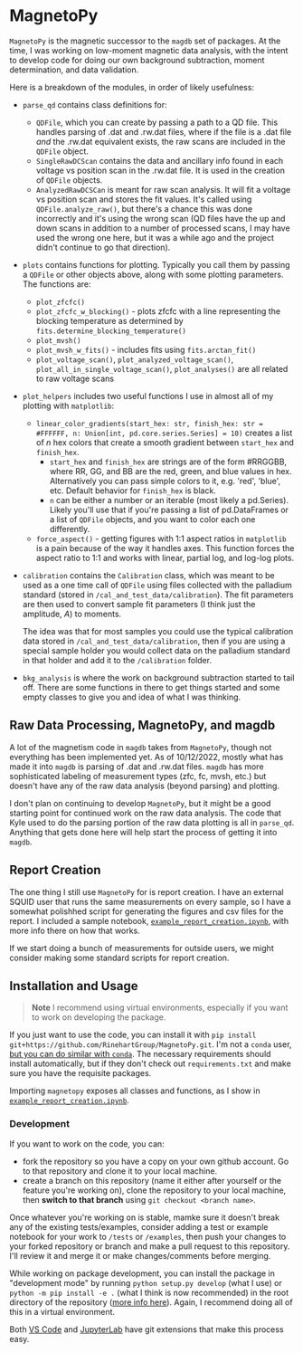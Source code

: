 # MagnetoPy

`MagnetoPy` is the magnetic successor to the `magdb` set of packages. At the time, I was working on low-moment magnetic data analysis, with the intent to develop code for doing our own background subtraction, moment determination, and data validation.

Here is a breakdown of the modules, in order of likely usefulness:

- `parse_qd` contains class definitions for:
  - `QDFile`, which you can create by passing a path to a QD file. This handles parsing of .dat and .rw.dat files, where if the file is a .dat file _and_ the .rw.dat equivalent exists, the raw scans are included in the `QDFile` object.
  - `SingleRawDCScan` contains the data and ancillary info found in each voltage vs position scan in the .rw.dat file. It is used in the creation of `QDFile` objects.
  - `AnalyzedRawDCSCan` is meant for raw scan analysis. It will fit a voltage vs position scan and stores the fit values. It's called using `QDFile.analyze_raw()`, but there's a chance this was done incorrectly and it's using the wrong scan (QD files have the up and down scans in addition to a number of processed scans, I may have used the wrong one here, but it was a while ago and the project didn't continue to go that direction).

- `plots` contains functions for plotting. Typically you call them by passing a `QDFile` or other objects above, along with some plotting parameters. The functions are:
  - `plot_zfcfc()`
  - `plot_zfcfc_w_blocking()` - plots zfcfc with a line representing the blocking temperature as determined by `fits.determine_blocking_temperature()`
  - `plot_mvsh()`
  - `plot_mvsh_w_fits()` - includes fits using `fits.arctan_fit()`
  - `plot_voltage_scan()`, `plot_analyzed_voltage_scan()`, `plot_all_in_single_voltage_scan()`, `plot_analyses()` are all related to raw voltage scans

- `plot_helpers` includes two useful functions I use in almost all of my plotting with `matplotlib`:
  - `linear_color_gradients(start_hex: str, finish_hex: str = #FFFFFF, n: Union[int, pd.core.series.Series] = 10)` creates a list of _n_ hex colors that create a smooth gradient between `start_hex` and `finish_hex`.
    - `start_hex` and `finish_hex` are strings are of the form #RRGGBB, where RR, GG, and BB are the red, green, and blue values in hex. Alternatively you can pass simple colors to it, e.g. 'red', 'blue', etc. Default behavior for `finish_hex` is black.
    - `n` can be either a number or an iterable (most likely a pd.Series). Likely you'll use that if you're passing a list of pd.DataFrames or a list of `QDFile` objects, and you want to color each one differently.
  - `force_aspect()` - getting figures with 1:1 aspect ratios in `matplotlib` is a pain because of the way it handles axes. This function forces the aspect ratio to 1:1 and works with linear, partial log, and log-log plots.

- `calibration` contains the `Calibration` class, which was meant to be used as a one time call of `QDFile` using files collected with the palladium standard (stored in `/cal_and_test_data/calibration`). The fit parameters are then used to convert sample fit parameters (I think just the amplitude, _A_) to moments.

  The idea was that for most samples you could use the typical calibration data stored in `/cal_and_test_data/calibration`, then if you are using a special sample holder you would collect data on the palladium standard in that holder and add it to the `/calibration` folder.

- `bkg_analysis` is where the work on background subtraction started to tail off. There are some functions in there to get things started and some empty classes to give you and idea of what I was thinking.

## Raw Data Processing, MagnetoPy, and magdb

A lot of the magnetism code in `magdb` takes from `MagnetoPy`, though not everything has been implemented yet. As of 10/12/2022, mostly what has made it into `magdb` is parsing of .dat and .rw.dat files. `magdb` has more sophisticated labeling of measurement types (zfc, fc, mvsh, etc.) but doesn't have any of the raw data analysis (beyond parsing) and plotting. 

I don't plan on continuing to develop `MagnetoPy`, but it might be a good starting point for continued work on the raw data analysis. The code that Kyle used to do the parsing portion of the raw data plotting is all in `parse_qd`. Anything that gets done here will help start the process of getting it into `magdb`.

## Report Creation

The one thing I still use `MagnetoPy` for is report creation. I have an external SQUID user that runs the same measurements on every sample, so I have a somewhat polishhed script for generating the figures and csv files for the report. I included a sample notebook, [`example_report_creation.ipynb`](https://github.com/RinehartGroup/MagnetoPy/blob/master/examples/report_creation/example_report_creation.ipynb), with more info there on how that works.

If we start doing a bunch of measurements for outside users, we might consider making some standard scripts for report creation. 

## Installation and Usage

> **Note**
> I recommend using virtual environments, especially if you want to work on developing the package.


If you just want to use the code, you can install it with `pip install git+https://github.com/RinehartGroup/MagnetoPy.git`. I'm not a `conda` user, [but you can do similar with `conda`](https://stackoverflow.com/questions/19042389/conda-installing-upgrading-directly-from-github). The necessary requirements should install automatically, but if they don't check out `requirements.txt` and make sure you have the requisite packages.

Importing `magnetopy` exposes all classes and functions, as I show in [`example_report_creation.ipynb`](https://github.com/RinehartGroup/MagnetoPy/blob/master/examples/report_creation/example_report_creation.ipynb).

### Development

If you want to work on the code, you can:

- fork the repository so you have a copy on your own github account. Go to that repository and clone it to your local machine.
- create a branch on this repository (name it either after yourself or the feature you're working on), clone the repository to your local machine, then __switch to that branch__ using `git checkout <branch name>`.

Once whatever you're working on is stable, mamke sure it doesn't break any of the existing tests/examples, consider adding a test or example notebook for your work to `/tests` or `/examples`, then push your changes to your forked repository or branch and make a pull request to this repository. I'll review it and merge it or make changes/comments before merging.

While working on package development, you can install the package in "development mode" by running `python setup.py develop` (what I use) or `python -m pip install -e .` (what I think is now recommended) in the root directory of the repository ([more info here](https://stackoverflow.com/questions/19048732/python-setup-py-develop-vs-install)). Again, I recommend doing all of this in a virtual environment.

Both [VS Code](https://code.visualstudio.com/docs/sourcecontrol/overview) and [JupyterLab](https://github.com/jupyterlab/jupyterlab-git) have git extensions that make this process easy.


